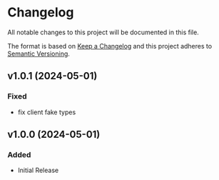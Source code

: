 # Changelog
All notable changes to this project will be documented in this file.

The format is based on [Keep a Changelog](http://keepachangelog.com/)
and this project adheres to [Semantic Versioning](http://semver.org/).

## v1.0.1 (2024-05-01)

### Fixed
- fix client fake types

## v1.0.0 (2024-05-01)
### Added
- Initial Release

